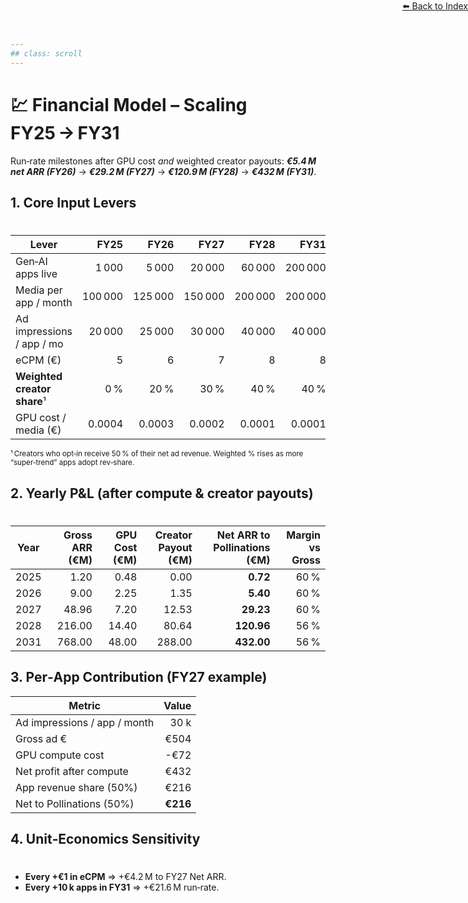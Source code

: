 ```yaml
---
## class: scroll
---
```


<div style="text-align: right; position: absolute; top: 0; right: 0;">
<a href="/1">⬅️ Back to Index</a>
</div>

# 💹 **Financial Model – Scaling FY25 → FY31**

<div class="bg-red-100 p-1 pl-6 pr-6 rounded-lg border-l-4 border-red-500 mb-6">
  <p class="text-red-800">Run‑rate milestones after GPU cost <em>and</em> weighted creator payouts: <strong><em>€5.4 M net ARR (FY26)</em></strong> → <strong><em>€29.2 M (FY27)</em></strong> → <strong><em>€120.9 M (FY28)</em></strong> → <strong><em>€432 M (FY31)</em></strong>.</p>
</div>

## **1. Core Input Levers**
#
| Lever                       |    FY25 |    FY26 |    FY27 |    FY28 |    FY31 |
| --------------------------- | ------: | ------: | ------: | ------: | ------: |
| Gen‑AI apps live            |   1 000 |   5 000 |  20 000 |  60 000 | 200 000 |
| Media per app / month       | 100 000 | 125 000 | 150 000 | 200 000 | 200 000 |
| Ad impressions / app / mo   |  20 000 |  25 000 |  30 000 |  40 000 |  40 000 |
| eCPM (€)                    |       5 |       6 |       7 |       8 |       8 |
| **Weighted creator share**¹ |     0 % |    20 % |    30 % |    40 % |    40 % |
| GPU cost / media (€)        |  0.0004 |  0.0003 |  0.0002 |  0.0001 |  0.0001 |

<sub>¹ Creators who opt‑in receive 50 % of their net ad revenue. Weighted % rises as more “super‑trend” apps adopt rev‑share.</sub>

## **2. Yearly P\&L (after compute & creator payouts)**
#
| Year | Gross ARR (€M) | GPU Cost (€M) | Creator Payout (€M) | **Net ARR to Pollinations (€M)** | Margin vs Gross |
| ---- | -------------: | ------------: | ------------------: | -------------------------------: | --------------: |
| 2025 |           1.20 |          0.48 |                0.00 |                         **0.72** |            60 % |
| 2026 |           9.00 |          2.25 |                1.35 |                         **5.40** |            60 % |
| 2027 |          48.96 |          7.20 |               12.53 |                        **29.23** |            60 % |
| 2028 |         216.00 |         14.40 |               80.64 |                       **120.96** |            56 % |
| 2031 |         768.00 |         48.00 |              288.00 |                       **432.00** |            56 % |

## **3. Per‑App Contribution (FY27 example)**

| Metric                                                 |    Value |
| ------------------------------------------------------ | -------: |
| Ad impressions / app / month                           |     30 k |
| Gross ad €                                             |     €504 |
| GPU compute cost                                       |     -€72 |
| Net profit after compute                               |     €432 |
| App revenue share (50%)                                |     €216  |
| Net to Pollinations (50%)                              |  **€216** |

## **4. Unit‑Economics Sensitivity**
#

* **Every +€1 in eCPM** ⇒ +€4.2 M to FY27 Net ARR.
* **Every +10 k apps in FY31** ⇒ +€21.6 M run‑rate.